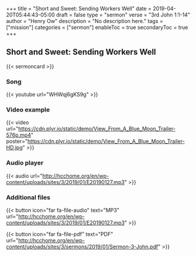 +++
title = "Short and Sweet: Sending Workers Well"
date = 2019-04-20T05:44:43-05:00
draft = false
type = "sermon"
verse = "3rd John 1:1-14"
author = "Henry Ow"
description = "No description here."
tags = ["mission"]
categories = ["sermon"]
enableToc = true
secondaryToc = true
+++

## Short and Sweet: Sending Workers Well

{{< sermoncard >}}

### Song

{{< youtube url="WHWqj6gKS9g" >}}

### Video example

{{< video url="https://cdn.plyr.io/static/demo/View_From_A_Blue_Moon_Trailer-576p.mp4" poster="https://cdn.plyr.io/static/demo/View_From_A_Blue_Moon_Trailer-HD.jpg" >}}

### Audio player

{{< audio url="http://hcchome.org/en/wp-content/uploads/sites/3/2019/01/E20190127.mp3" >}}

### Additional files

{{< button icon="far fa-file-audio" text="MP3" url="http://hcchome.org/en/wp-content/uploads/sites/3/2019/01/E20190127.mp3" >}}

{{< button icon="far fa-file-pdf" text="PDF" url="http://hcchome.org/en/wp-content/uploads/sites/3/sermons/2019/01/Sermon-3-John.pdf" >}}